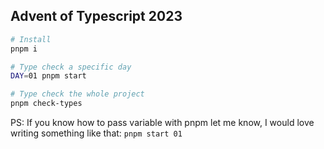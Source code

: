 ## Advent of Typescript 2023

```sh
# Install
pnpm i

# Type check a specific day
DAY=01 pnpm start

# Type check the whole project
pnpm check-types
```

PS: If you know how to pass variable with pnpm let me know, I would love writing something like that: `pnpm start 01`

